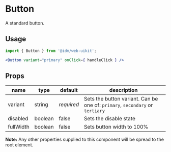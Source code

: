 # Button

A standard button.

## Usage

```jsx
import { Button } from '@idm/web-uikit';

<Button variant="primary" onClick={ handleClick } />
```

## Props
| name      | type    | default    | description                                                                    |
|-----------|---------|------------|--------------------------------------------------------------------------------|
| variant   | string  | *required* | Sets the button variant. Can be one of: `primary`, `secondary` or `tertiary`   |
| disabled  | boolean | false      | Sets the disable state                                                         |
| fullWidth | boolean | false      | Sets button width to 100%                                                      |


**Note:** Any other properties supplied to this component will be spread to the root element.
